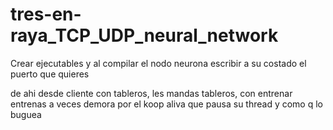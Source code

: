 # tres-en-raya_TCP_UDP_neural_network

Crear ejecutables y al compilar el nodo neurona escribir a su costado el puerto que quieres

de ahi desde cliente con tableros, les mandas tableros, con entrenar entrenas
a veces demora por el koop aliva que pausa su thread y como q lo buguea
